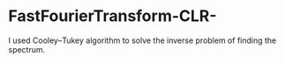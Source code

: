 # FastFourierTransform-CLR-
I used  Cooley–Tukey algorithm  to solve the inverse problem of finding the spectrum.
